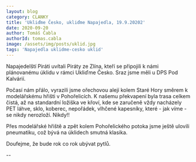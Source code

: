 ```yaml
---
layout: blog
category: CLANKY
title: 'Ukliďme Česko, ukliďme Napajedla, 19.9.20202'
date: 2020-09-20
author: Tomáš Čabla
authorId: tomas.cabla
image: /assets/img/posts/uklid.jpg
tags: 'Napajedla uklidme-cesko uklid'
---
```


Napajedelští Piráti uvítali Piráty ze Zlína, kteří se připojili k námi plánovanému úklidu v rámci Ukliďme Česko. Sraz jsme měli u DPS Pod Kalvárií.

Počasí nám přálo, vyrazili jsme ořechovou alejí kolem Staré Hory směrem k modelářskému hřišti v Pohořelicích. K našemu překvapení byla trasa celkem čistá, až na standardní ložiška ve křoví, kde se zaručeně vždy nacházely PET láhve, sklo, koberec, nepořádek, vlhčené kapesníky, které - jak víme - se nikdy nerozloží. Nikdy!!


Přes modelářské hřiště a zpět kolem Pohořelického potoka jsme ještě ulovili pneumatiku, což bývá na úklidech smutná klasika. 



Doufejme, že bude rok co rok ubývat pytlů. 




--
